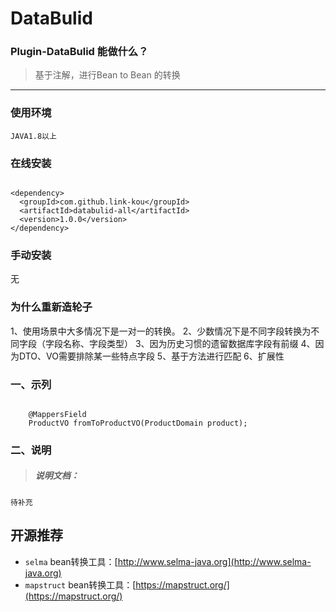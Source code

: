 # DataBulid

### Plugin-DataBulid 能做什么？

> 基于注解，进行Bean to Bean 的转换
>

---

### 使用环境

    JAVA1.8以上

### 在线安装

 ```xml：

 <dependency>
   <groupId>com.github.link-kou</groupId>
   <artifactId>databulid-all</artifactId>
   <version>1.0.0</version>
 </dependency>

 ```

### 手动安装

   无
   
### 为什么重新造轮子

 1、使用场景中大多情况下是一对一的转换。
 2、少数情况下是不同字段转换为不同字段（字段名称、字段类型）
 3、因为历史习惯的遗留数据库字段有前缀
 4、因为DTO、VO需要排除某一些特点字段
 5、基于方法进行匹配
 6、扩展性

### 一、示列

```java：

    @MappersField
    ProductVO fromToProductVO(ProductDomain product);

```

### 二、说明

> ##### 说明文档：

    待补充

## 开源推荐

- `selma` bean转换工具：[http://www.selma-java.org](http://www.selma-java.org)
- `mapstruct` bean转换工具：[https://mapstruct.org/](https://mapstruct.org/)

